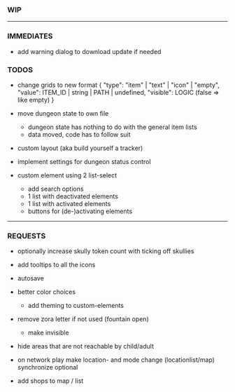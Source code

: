 ### WIP

---

### IMMEDIATES

- add warning dialog to download update if needed

### TODOS

- change grids to new format
    {
        "type": "item" | "text" | "icon" | "empty",
        "value": ITEM_ID | string | PATH | undefined,
        "visible": LOGIC (false => like empty)
    }

- move dungeon state to own file
    - dungeon state has nothing to do with the general item lists
    - data moved, code has to follow suit

- custom layout (aka build yourself a tracker)

- implement settings for dungeon status control

- custom element using 2 list-select
    - add search options
    - 1 list with deactivated elements
    - 1 list with activated elements
    - buttons for (de-)activating elements

---

### REQUESTS

- optionally increase skully token count with ticking off skullies

- add tooltips to all the icons

- autosave

- better color choices
    - add theming to custom-elements

- remove zora letter if not used (fountain open)
    - make invisible
    
- hide areas that are not reachable by child/adult

- on network play make location- and mode change (locationlist/map) synchronize optional

- add shops to map / list